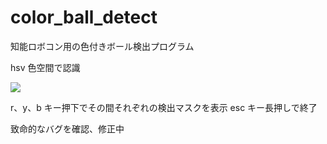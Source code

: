 # color_ball_detect

知能ロボコン用の色付きボール検出プログラム

hsv 色空間で認識

[![](http://img.youtube.com/vi/PoXrVRAH_i8/0.jpg)](http://www.youtube.com/watch?v=PoXrVRAH_i8 "")


r、y、b キー押下でその間それぞれの検出マスクを表示
esc キー長押しで終了

致命的なバグを確認、修正中
